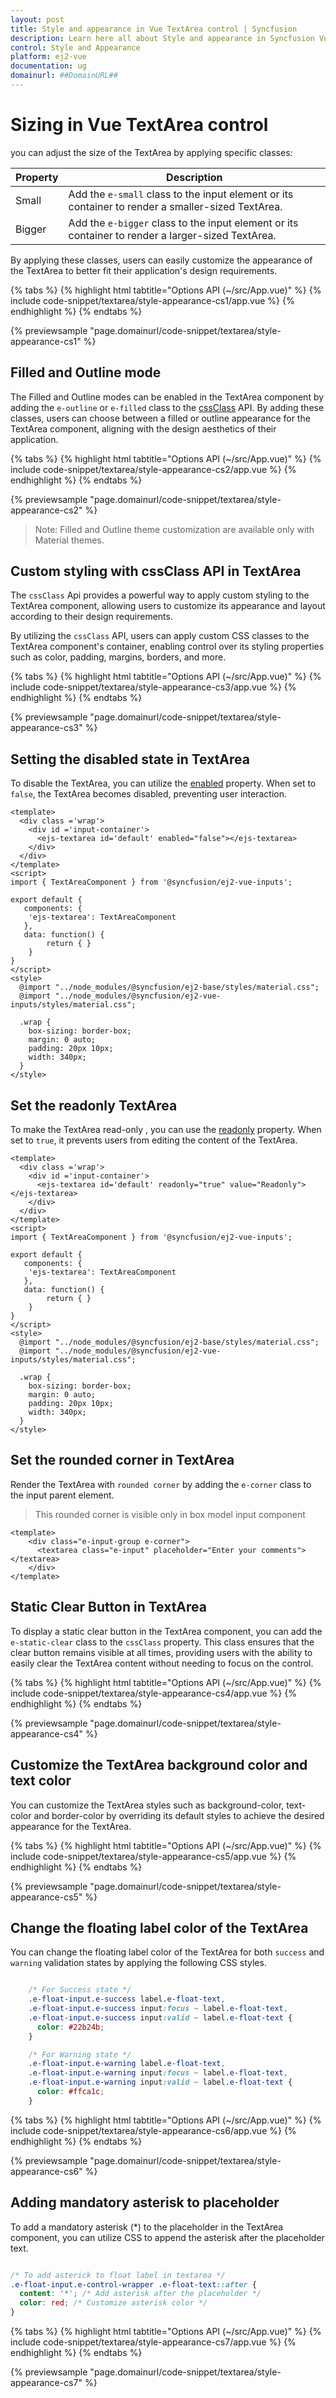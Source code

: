 ```yaml
---
layout: post
title: Style and appearance in Vue TextArea control | Syncfusion
description: Learn here all about Style and appearance in Syncfusion Vue TextArea control of Syncfusion Essential JS 2 and more.
control: Style and Appearance
platform: ej2-vue
documentation: ug
domainurl: ##DomainURL##
---
```


# Sizing in Vue TextArea control

you can adjust the size of the TextArea by applying specific classes:

| Property  | Description |
| -- | -- |
| Small  | Add the `e-small` class to the input element or its container to render a smaller-sized TextArea. |
| Bigger | Add the `e-bigger` class to the input element or its container to render a larger-sized TextArea. |

By applying these classes, users can easily customize the appearance of the TextArea to better fit their application's design requirements.

{% tabs %}
{% highlight html tabtitle="Options API (~/src/App.vue)" %}
{% include code-snippet/textarea/style-appearance-cs1/app.vue %}
{% endhighlight %}
{% endtabs %}

{% previewsample "page.domainurl/code-snippet/textarea/style-appearance-cs1" %}

## Filled and Outline mode

The Filled and Outline modes can be enabled in the TextArea component by adding the `e-outline` or `e-filled` class to the [cssClass](https://ej2.syncfusion.com/vue/documentation/api/textarea/#cssClass) API.
By adding these classes, users can choose between a filled or outline appearance for the TextArea component, aligning with the design aesthetics of their application.

{% tabs %}
{% highlight html tabtitle="Options API (~/src/App.vue)" %}
{% include code-snippet/textarea/style-appearance-cs2/app.vue %}
{% endhighlight %}
{% endtabs %}

{% previewsample "page.domainurl/code-snippet/textarea/style-appearance-cs2" %}

>Note: Filled and Outline theme customization are available only with Material themes.

## Custom styling with cssClass API in TextArea

The `cssClass` Api provides a powerful way to apply custom styling to the TextArea component, allowing users to customize its appearance and layout according to their design requirements.

By utilizing the `cssClass` API, users can apply custom CSS classes to the TextArea component's container, enabling control over its styling properties such as color, padding, margins, borders, and more.

{% tabs %}
{% highlight html tabtitle="Options API (~/src/App.vue)" %}
{% include code-snippet/textarea/style-appearance-cs3/app.vue %}
{% endhighlight %}
{% endtabs %}

{% previewsample "page.domainurl/code-snippet/textarea/style-appearance-cs3" %}

## Setting the disabled state in TextArea

To disable the TextArea, you can utilize the [enabled](https://ej2.syncfusion.com/vue/documentation/api/textarea/#enabled) property. When set to `false`, the TextArea becomes disabled, preventing user interaction.

```
<template>
  <div class ='wrap'>
    <div id ='input-container'>
      <ejs-textarea id='default' enabled="false"></ejs-textarea>
    </div>
  </div>
</template>
<script>
import { TextAreaComponent } from '@syncfusion/ej2-vue-inputs';

export default {
   components: {
    'ejs-textarea': TextAreaComponent
   },
   data: function() {
        return { }
    }
}
</script>
<style>
  @import "../node_modules/@syncfusion/ej2-base/styles/material.css";
  @import "../node_modules/@syncfusion/ej2-vue-inputs/styles/material.css";

  .wrap {
    box-sizing: border-box;
    margin: 0 auto;
    padding: 20px 10px;
    width: 340px;
  }
</style>

```

## Set the readonly TextArea

To make the TextArea read-only , you can use the [readonly](https://ej2.syncfusion.com/vue/documentation/api/textarea/#readonly) property. When set to `true`, it prevents users from editing the content of the TextArea.

```
<template>
  <div class ='wrap'>
    <div id ='input-container'>
      <ejs-textarea id='default' readonly="true" value="Readonly"></ejs-textarea>
    </div>
  </div>
</template>
<script>
import { TextAreaComponent } from '@syncfusion/ej2-vue-inputs';

export default {
   components: {
    'ejs-textarea': TextAreaComponent
   },
   data: function() {
        return { }
    }
}
</script>
<style>
  @import "../node_modules/@syncfusion/ej2-base/styles/material.css";
  @import "../node_modules/@syncfusion/ej2-vue-inputs/styles/material.css";

  .wrap {
    box-sizing: border-box;
    margin: 0 auto;
    padding: 20px 10px;
    width: 340px;
  }
</style>

```

## Set the rounded corner in TextArea

Render the TextArea with `rounded corner` by adding the `e-corner` class to the input parent element.

>This rounded corner is visible only in box model input component

```
<template>
    <div class="e-input-group e-corner">
      <textarea class="e-input" placeholder="Enter your comments"></textarea>
    </div>
</template>

```

## Static Clear Button in TextArea

To display a static clear button in the TextArea component, you can add the `e-static-clear` class to the `cssClass` property. This class ensures that the clear button remains visible at all times, providing users with the ability to easily clear the TextArea content without needing to focus on the control.

{% tabs %}
{% highlight html tabtitle="Options API (~/src/App.vue)" %}
{% include code-snippet/textarea/style-appearance-cs4/app.vue %}
{% endhighlight %}
{% endtabs %}

{% previewsample "page.domainurl/code-snippet/textarea/style-appearance-cs4" %}

## Customize the TextArea background color and text color

You can customize the TextArea styles such as background-color, text-color and border-color by overriding its default styles to achieve the desired appearance for the TextArea.

{% tabs %}
{% highlight html tabtitle="Options API (~/src/App.vue)" %}
{% include code-snippet/textarea/style-appearance-cs5/app.vue %}
{% endhighlight %}
{% endtabs %}

{% previewsample "page.domainurl/code-snippet/textarea/style-appearance-cs5" %}

## Change the floating label color of the TextArea

You can change the floating label color of the TextArea for both `success` and `warning` validation states by applying the following CSS styles.

```css

    /* For Success state */
    .e-float-input.e-success label.e-float-text,
    .e-float-input.e-success input:focus ~ label.e-float-text,
    .e-float-input.e-success input:valid ~ label.e-float-text {
      color: #22b24b;
    }

    /* For Warning state */
    .e-float-input.e-warning label.e-float-text,
    .e-float-input.e-warning input:focus ~ label.e-float-text,
    .e-float-input.e-warning input:valid ~ label.e-float-text {
      color: #ffca1c;
    }

```

{% tabs %}
{% highlight html tabtitle="Options API (~/src/App.vue)" %}
{% include code-snippet/textarea/style-appearance-cs6/app.vue %}
{% endhighlight %}
{% endtabs %}

{% previewsample "page.domainurl/code-snippet/textarea/style-appearance-cs6" %}

## Adding mandatory asterisk to placeholder

To add a mandatory asterisk (*) to the placeholder in the TextArea component, you can utilize CSS to append the asterisk after the placeholder text.

```css

/* To add asterick to float label in textarea */ 
.e-float-input.e-control-wrapper .e-float-text::after {
  content: '*'; /* Add asterisk after the placeholder */
  color: red; /* Customize asterisk color */
}

```

{% tabs %}
{% highlight html tabtitle="Options API (~/src/App.vue)" %}
{% include code-snippet/textarea/style-appearance-cs7/app.vue %}
{% endhighlight %}
{% endtabs %}

{% previewsample "page.domainurl/code-snippet/textarea/style-appearance-cs7" %}
